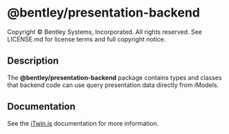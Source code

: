 # @bentley/presentation-backend

Copyright © Bentley Systems, Incorporated. All rights reserved. See LICENSE.md for license terms and full copyright notice.

## Description

The __@bentley/presentation-backend__ package contains types and classes that backend code
can use query presentation data directly from iModels.

## Documentation

See the [iTwin.js](https://www.itwinjs.org) documentation for more information.
